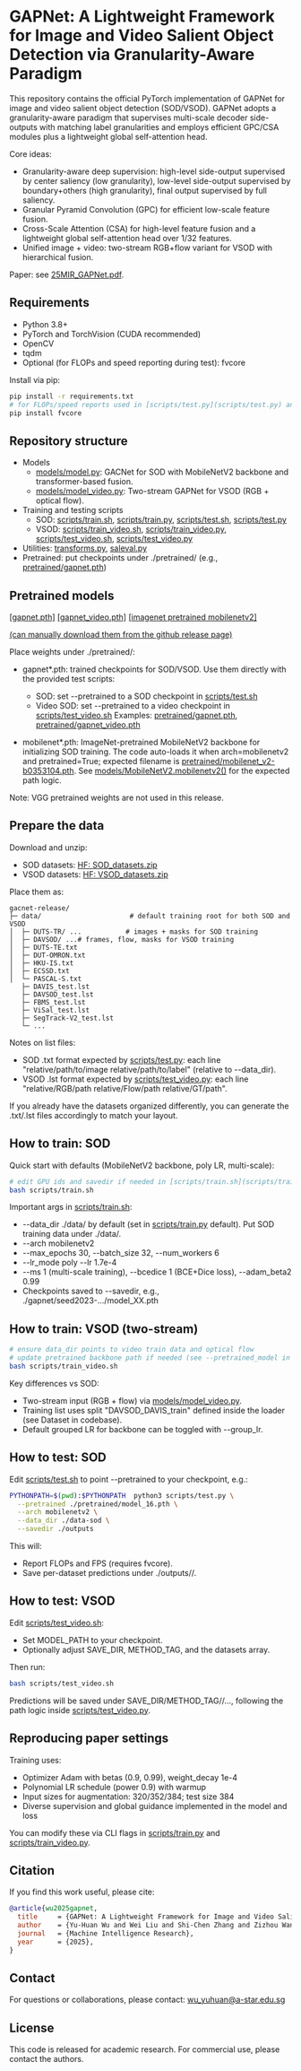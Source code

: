 # GAPNet: A Lightweight Framework for Image and Video Salient Object Detection via Granularity-Aware Paradigm

This repository contains the official PyTorch implementation of GAPNet for image and video salient object detection (SOD/VSOD). GAPNet adopts a granularity-aware paradigm that supervises multi-scale decoder side-outputs with matching label granularities and employs efficient GPC/CSA modules plus a lightweight global self-attention head.

Core ideas:
- Granularity-aware deep supervision: high-level side-output supervised by center saliency (low granularity), low-level side-output supervised by boundary+others (high granularity), final output supervised by full saliency.
- Granular Pyramid Convolution (GPC) for efficient low-scale feature fusion.
- Cross-Scale Attention (CSA) for high-level feature fusion and a lightweight global self-attention head over 1/32 features.
- Unified image + video: two-stream RGB+flow variant for VSOD with hierarchical fusion.

Paper: see [25MIR_GAPNet.pdf](https://yuhuan-wu.com/files/[25MIR]%20GAPNet.pdf).



## Requirements

- Python 3.8+
- PyTorch and TorchVision (CUDA recommended)
- OpenCV
- tqdm
- Optional (for FLOPs and speed reporting during test): fvcore

Install via pip:

```bash
pip install -r requirements.txt
# for FLOPs/speed reports used in [scripts/test.py](scripts/test.py) and [scripts/test_video.py](scripts/test_video.py):
pip install fvcore
```


## Repository structure

- Models
  - [models/model.py](models/model.py): GACNet for SOD with MobileNetV2 backbone and transformer-based fusion.
  - [models/model_video.py](models/model_video.py): Two-stream GAPNet for VSOD (RGB + optical flow).
- Training and testing scripts
  - SOD: [scripts/train.sh](scripts/train.sh), [scripts/train.py](scripts/train.py), [scripts/test.sh](scripts/test.sh), [scripts/test.py](scripts/test.py)
  - VSOD: [scripts/train_video.sh](scripts/train_video.sh), [scripts/train_video.py](scripts/train_video.py), [scripts/test_video.sh](scripts/test_video.sh), [scripts/test_video.py](scripts/test_video.py)
- Utilities: [transforms.py](transforms.py), [saleval.py](saleval.py)
- Pretrained: put checkpoints under ./pretrained/ (e.g., [pretrained/gapnet.pth](pretrained/gapnet.pth))


## Pretrained models

[[gapnet.pth]](https://github.com/yuhuan-wu/GAPNet/releases/download/pretrained/gapnet.pth)
[[gapnet_video.pth]](https://github.com/yuhuan-wu/GAPNet/releases/download/pretrained/gapnet_video.pth)
[[imagenet pretrained mobilenetv2]](https://github.com/yuhuan-wu/GAPNet/releases/download/pretrained/mobilenet_v2-b0353104.pth)

[(can manually download them from the github release page)](https://github.com/yuhuan-wu/GAPNet/releases/tag/pretrained)

Place weights under ./pretrained/:

- gapnet*.pth: trained checkpoints for SOD/VSOD. Use them directly with the provided test scripts:
  - SOD: set --pretrained to a SOD checkpoint in [scripts/test.sh](scripts/test.sh)
  - Video SOD: set --pretrained to a video checkpoint in [scripts/test_video.sh](scripts/test_video.sh)
  Examples: [pretrained/gapnet.pth](pretrained/gapnet.pth), [pretrained/gapnet_video.pth](pretrained/gapnet_video.pth)

- mobilenet*.pth: ImageNet-pretrained MobileNetV2 backbone for initializing SOD training. The code auto-loads it when arch=mobilenetv2 and pretrained=True; expected filename is [pretrained/mobilenet_v2-b0353104.pth](pretrained/mobilenet_v2-b0353104.pth). See [models/MobileNetV2.mobilenetv2()](models/MobileNetV2.py:109) for the expected path logic.

Note: VGG pretrained weights are not used in this release.
## Prepare the data

Download and unzip:
- SOD datasets: [HF: SOD_datasets.zip](https://huggingface.co/datasets/yuhuan-wu/GAPNet_datasets/resolve/main/SOD_datasets.zip)
- VSOD datasets: [HF: VSOD_datasets.zip](https://huggingface.co/datasets/yuhuan-wu/GAPNet_datasets/resolve/main/VSOD_datasets.zip)

Place them as:

```text
gacnet-release/
├─ data/                      # default training root for both SOD and VSOD
│  ├─ DUTS-TR/ ...           # images + masks for SOD training
│  ├─ DAVSOD/ ...# frames, flow, masks for VSOD training
│  ├─ DUTS-TE.txt
│  ├─ DUT-OMRON.txt
│  ├─ HKU-IS.txt
│  ├─ ECSSD.txt
│  └─ PASCAL-S.txt
   ├─ DAVIS_test.lst
   ├─ DAVSOD_test.lst
   ├─ FBMS_test.lst
   ├─ ViSal_test.lst
   ├─ SegTrack-V2_test.lst
   └─ ...
```

Notes on list files:
- SOD .txt format expected by [scripts/test.py](scripts/test.py): each line "relative/path/to/image relative/path/to/label" (relative to --data_dir).
- VSOD .lst format expected by [scripts/test_video.py](scripts/test_video.py): each line "relative/RGB/path relative/Flow/path relative/GT/path".

If you already have the datasets organized differently, you can generate the .txt/.lst files accordingly to match your layout.


## How to train: SOD

Quick start with defaults (MobileNetV2 backbone, poly LR, multi-scale):

```bash
# edit GPU ids and savedir if needed in [scripts/train.sh](scripts/train.sh)
bash scripts/train.sh
```

Important args in [scripts/train.sh](scripts/train.sh):
- --data_dir ./data/ by default (set in [scripts/train.py](scripts/train.py) default). Put SOD training data under ./data/.
- --arch mobilenetv2
- --max_epochs 30, --batch_size 32, --num_workers 6
- --lr_mode poly --lr 1.7e-4
- --ms 1 (multi-scale training), --bcedice 1 (BCE+Dice loss), --adam_beta2 0.99
- Checkpoints saved to --savedir, e.g., ./gapnet/seed2023-.../model_XX.pth


## How to train: VSOD (two-stream)

```bash
# ensure data_dir points to video train data and optical flow
# update pretrained backbone path if needed (see --pretrained_model in [scripts/train_video.py](scripts/train_video.py))
bash scripts/train_video.sh
```

Key differences vs SOD:
- Two-stream input (RGB + flow) via [models/model_video.py](models/model_video.py).
- Training list uses split "DAVSOD_DAVIS_train" defined inside the loader (see Dataset in codebase).
- Default grouped LR for backbone can be toggled with --group_lr.


## How to test: SOD

Edit [scripts/test.sh](scripts/test.sh) to point --pretrained to your checkpoint, e.g.:

```bash
PYTHONPATH=$(pwd):$PYTHONPATH  python3 scripts/test.py \
  --pretrained ./pretrained/model_16.pth \
  --arch mobilenetv2 \
  --data_dir ./data-sod \
  --savedir ./outputs
```

This will:
- Report FLOPs and FPS (requires fvcore).
- Save per-dataset predictions under ./outputs/<DatasetName>/.


## How to test: VSOD

Edit [scripts/test_video.sh](scripts/test_video.sh):
- Set MODEL_PATH to your checkpoint.
- Optionally adjust SAVE_DIR, METHOD_TAG, and the datasets array.

Then run:

```bash
bash scripts/test_video.sh
```

Predictions will be saved under SAVE_DIR/METHOD_TAG/<DatasetName>/..., following the path logic inside [scripts/test_video.py](scripts/test_video.py).


## Reproducing paper settings

Training uses:
- Optimizer Adam with betas (0.9, 0.99), weight_decay 1e-4
- Polynomial LR schedule (power 0.9) with warmup
- Input sizes for augmentation: 320/352/384; test size 384
- Diverse supervision and global guidance implemented in the model and loss

You can modify these via CLI flags in [scripts/train.py](scripts/train.py) and [scripts/train_video.py](scripts/train_video.py).


## Citation

If you find this work useful, please cite:

```bibtex
@article{wu2025gapnet,
  title     = {GAPNet: A Lightweight Framework for Image and Video Salient Object Detection via Granularity-Aware Paradigm},
  author    = {Yu-Huan Wu and Wei Liu and Shi-Chen Zhang and Zizhou Wang and Yong Liu and Liangli Zhen},
  journal   = {Machine Intelligence Research},
  year      = {2025},
}
```


## Contact

For questions or collaborations, please contact: wu_yuhuan@a-star.edu.sg


## License

This code is released for academic research. For commercial use, please contact the authors.
